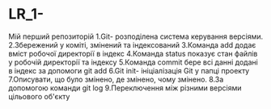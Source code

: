 # LR_1-
Мій перший репозиторій 1.Git- розподілена система керування версіями. 2.Збережений у коміті, змінений та індексований 3.Команда add додає вміст робочої директорії в індекс 4.Команда status показує стан файлів у робочій директорії та індексу 5.Команда commit бере всі данні додані в індекс за допомоги git add 6.Git init- ініціалізація Git у папці проекту 7.Описувати, що було змінено, де змінено, чому змінено. 8.За допомогою команди git log 9.Переключення між різними версіями цільового об'єкту
